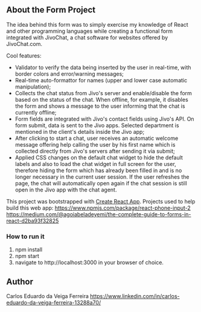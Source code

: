 ## About the Form Project

The idea behind this form was to simply exercise my knowledge of React and other programming languages while creating a functional form integrated with JivoChat, a chat software for websites offered by JivoChat.com.

Cool features:

- Validator to verify the data being inserted by the user in real-time, with border colors and error/warning messages;
- Real-time auto-formattor for names (upper and lower case automatic manipulation);
- Collects the chat status from Jivo's server and enable/disable the form based on the status of the chat. When offline, for example, it disables the form and shows a message to the user informing that the chat is currently offline;
- Form fields are integrated with Jivo's contact fields using Jivo's API. On form submit, data is sent to the Jivo apps. Selected department is mentioned in the client's details inside the Jivo app;
- After clicking to start a chat, user receives an automatic welcome message offering help calling the user by his first name which is collected directly from Jivo's servers after sending it via submit;
- Applied CSS changes on the default chat widget to hide the default labels and also to load the chat widget in full screen for the user, therefore hiding the form which has already been filled in and is no longer necessary in the current user session. If the user refreshes the page, the chat will automatically open again if the chat session is still open in the Jivo app with the chat agent.

This project was bootstrapped with [Create React App](https://github.com/facebook/create-react-app).
Projects used to help build this web app:
https://www.npmjs.com/package/react-phone-input-2
https://medium.com/@agoiabeladeyemi/the-complete-guide-to-forms-in-react-d2ba93f32825

### How to run it

1. npm install
2. npm start
3. navigate to http://localhost:3000 in your browser of choice.

## Author
Carlos Eduardo da Veiga Ferreira
https://www.linkedin.com/in/carlos-eduardo-da-veiga-ferreira-13288a70/